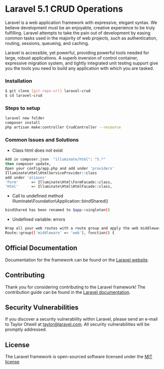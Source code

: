 # Laravel 5.1 CRUD Operations

Laravel is a web application framework with expressive, elegant syntax. We believe development must be an enjoyable, creative experience to be truly fulfilling. Laravel attempts to take the pain out of development by easing common tasks used in the majority of web projects, such as authentication, routing, sessions, queueing, and caching.

Laravel is accessible, yet powerful, providing powerful tools needed for large, robust applications. A superb inversion of control container, expressive migration system, and tightly integrated unit testing support give you the tools you need to build any application with which you are tasked.

### Installation
```sh
$ git clone [git-repo-url] laravel-crud
$ cd laravel-crud
```

### Steps to setup
```sh
laravel new folder
composer install
php artisan make:controller CrudController --resource
```

### Common Issues and Solutions
* Class html does not exist
```sh
Add in composer.json  "illuminate/html": "5.*"
then composer update, 
Open your config/app.php and add under 'providers'
Illuminate\Html\HtmlServiceProvider::class
add under 'aliases'
'Form'      => Illuminate\Html\FormFacade::class,
'Html'      => Illuminate\Html\HtmlFacade::class,
```
* Call to undefined method Illuminate\Foundation\Application::bindShared()
```sh
bindShared has been renamed to $app->singleton()
```
* Undefined variable: errors
```sh
Wrap all your web routes with a route group and apply the web middleware to them:
Route::group(['middleware' => 'web'], function() {
```



## Official Documentation

Documentation for the framework can be found on the [Laravel website](http://laravel.com/docs).

## Contributing

Thank you for considering contributing to the Laravel framework! The contribution guide can be found in the [Laravel documentation](http://laravel.com/docs/contributions).

## Security Vulnerabilities

If you discover a security vulnerability within Laravel, please send an e-mail to Taylor Otwell at taylor@laravel.com. All security vulnerabilities will be promptly addressed.

## License

The Laravel framework is open-sourced software licensed under the [MIT license](http://opensource.org/licenses/MIT)
